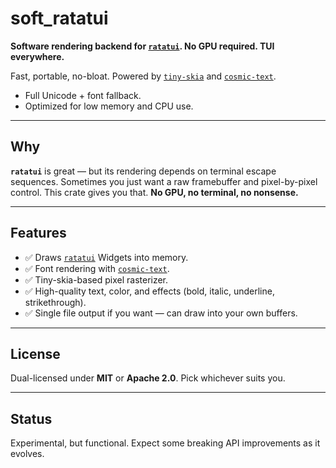 # soft_ratatui

**Software rendering backend for [`ratatui`](https://github.com/ratatui/ratatui). No GPU required. TUI everywhere.**

Fast, portable, no-bloat. Powered by [`tiny-skia`](https://github.com/RazrFalcon/tiny-skia) and [`cosmic-text`](https://github.com/pop-os/cosmic-text).

- Full Unicode + font fallback.
- Optimized for low memory and CPU use.

---

## Why

**`ratatui`** is great — but its rendering depends on terminal escape sequences.
Sometimes you just want a raw framebuffer and pixel-by-pixel control.
This crate gives you that.
**No GPU, no terminal, no nonsense.**

---

## Features

- ✅ Draws [`ratatui`]([https://github.com/ratatui/ratatui) Widgets into memory.
- ✅ Font rendering with [`cosmic-text`](https://github.com/pop-os/cosmic-text).
- ✅ Tiny-skia-based pixel rasterizer.
- ✅ High-quality text, color, and effects (bold, italic, underline, strikethrough).
- ✅ Single file output if you want — can draw into your own buffers.

---

## License

Dual-licensed under **MIT** or **Apache 2.0**.
Pick whichever suits you.

---

## Status

Experimental, but functional.
Expect some breaking API improvements as it evolves.



